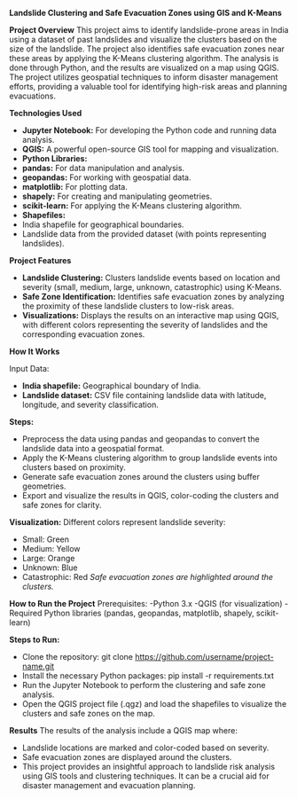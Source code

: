 **Landslide Clustering and Safe Evacuation Zones using GIS and K-Means**

**Project Overview**
This project aims to identify landslide-prone areas in India using a dataset of past landslides and visualize the clusters based on the size of the landslide. The project also identifies safe evacuation zones near these areas by applying the K-Means clustering algorithm. The analysis is done through Python, and the results are visualized on a map using QGIS. The project utilizes geospatial techniques to inform disaster management efforts, providing a valuable tool for identifying high-risk areas and planning evacuations.

**Technologies Used**
- **Jupyter Notebook:** For developing the Python code and running data analysis.
- **QGIS:** A powerful open-source GIS tool for mapping and visualization.
- **Python Libraries:**
- **pandas:** For data manipulation and analysis.
- **geopandas:** For working with geospatial data.
- **matplotlib:** For plotting data.
- **shapely:** For creating and manipulating geometries.
- **scikit-learn:** For applying the K-Means clustering algorithm.
- **Shapefiles:**
- India shapefile for geographical boundaries.
- Landslide data from the provided dataset (with points representing landslides).

**Project Features**
- **Landslide Clustering:** Clusters landslide events based on location and severity (small, medium, large, unknown, catastrophic) using K-Means.
- **Safe Zone Identification:** Identifies safe evacuation zones by analyzing the proximity of these landslide clusters to low-risk areas.
- **Visualizations:** Displays the results on an interactive map using QGIS, with different colors representing the severity of landslides and the corresponding evacuation zones.

**How It Works**

Input Data:
- **India shapefile:** Geographical boundary of India.
- **Landslide dataset:** CSV file containing landslide data with latitude, longitude, and severity classification.

**Steps:**
- Preprocess the data using pandas and geopandas to convert the landslide data into a geospatial format.
- Apply the K-Means clustering algorithm to group landslide events into clusters based on proximity.
- Generate safe evacuation zones around the clusters using buffer geometries.
- Export and visualize the results in QGIS, color-coding the clusters and safe zones for clarity.

**Visualization:**
Different colors represent landslide severity:
- Small: Green
- Medium: Yellow
- Large: Orange
- Unknown: Blue
- Catastrophic: Red
_Safe evacuation zones are highlighted around the clusters._

**How to Run the Project**
Prerequisites:
-Python 3.x
-QGIS (for visualization)
-Required Python libraries (pandas, geopandas, matplotlib, shapely, scikit-learn)

**Steps to Run:**
- Clone the repository:
  git clone https://github.com/username/project-name.git
- Install the necessary Python packages:
  pip install -r requirements.txt
- Run the Jupyter Notebook to perform the clustering and safe zone analysis.
- Open the QGIS project file (.qgz) and load the shapefiles to visualize the clusters and safe zones on the map.

**Results**
The results of the analysis include a QGIS map where:
- Landslide locations are marked and color-coded based on severity.
- Safe evacuation zones are displayed around the clusters.
- This project provides an insightful approach to landslide risk analysis using GIS tools and clustering techniques. It can be a crucial aid for disaster management and evacuation planning.

